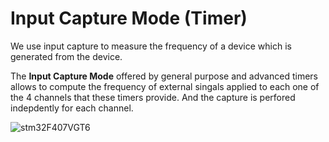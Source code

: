 # Input Capture Mode (Timer)

We use input capture to measure the frequency of a device which is generated from the device.

The **Input Capture Mode** offered by general purpose and advanced timers allows to compute the frequency of external singals applied to each one of the 4 channels that these timers provide. 
And the capture is perfored indepdently for each channel.


![stm32F407VGT6](https://github.com/Theara-Seng/stm32_lab/blob/main/input_capture/image/per.png)
